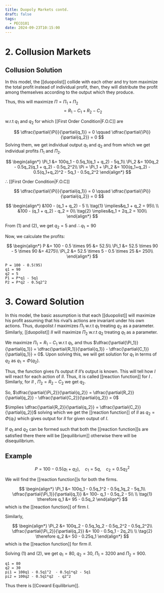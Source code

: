 ```yaml
---
title: Duopoly Markets contd.
draft: false
tags:
  - PECO101
date: 2024-09-23T10:15:00
---
```

# 2. Collusion Markets

## Collusion Solution

In this model, the [[duopolist]] collide with each other and try tom maximize the total profit instead of individual profit, then, they will distribute the profit among themselves according to the output which they produce.

Thus, this will maximize $\Pi = \Pi_1 + \Pi_2$
$$
= R_1 - C_1 + R_2 - C_2
$$

w.r.t $q_1$ and $q_2$ for which [[First Order Condition|F.O.C]] are

$$
\dfrac{\partial{\Pi}}{\partial{q_1}} = 0 \qquad
\dfrac{\partial{\Pi}}{\partial{q_2}} = 0
$$
Solving them, we get individual output $q_1$ and $q_2$ and from which we get individual profits $\Pi_1$ and $\Pi_2$.

$$
\begin{align*}
\Pi_1 &= 100q_1 - 0.5q_1(q_1 + q_2) - 5q_1\\
\Pi_2 &= 100q_2 - 0.5q_2(q_1 + q_2) - 0.5q_2^2\\
\Pi = \Pi_1 + \Pi_2 &= 100(q_1+q_2) - 0.5(q_1+q_2)^2 - 5q_1 - 0.5q_2^2
\end{align*}
$$

$\therefore$ [[First Order Condition|F.O.C]]

$$
\dfrac{\partial{\Pi}}{\partial{q_1}} = 0 \qquad
\dfrac{\partial{\Pi}}{\partial{q_2}} = 0
$$

$$
\begin{align*}
&100 - (q_1 + q_2) - 5 \\
\tag{1}
\implies&q_1 + q_2 = 95\\
\\
&100 - (q_1 + q_2) - q_2 = 0\\
\tag{2}
\implies&q_1 + 2q_2 = 100\\
\end{align*}
$$

From (1) and (2), we get $q_2 = 5$ and $\therefore q_1 = 90$

Now, we calculate the profits:

$$
\begin{align*}
P &= 100 - 0.5 \times 95 &= 52.5\\
\Pi_1 &= 52.5 \times 90 - 5 \times 90 &= 4275\\
\Pi_2 &= 52.5 \times 5 - 0.5 \times 25 &= 250\\
\end{align*}
$$

```math-tex
P = 100 - 0.5(95)
q1 = 90
q2 = 5
P1 = P*q1 - 5q1
P2 = P*q2 - 0.5q2^2
```


# 3. Coward Solution

In this model, the basic assumption is that each [[duopolist]] will maximize his profit assuming that his rival’s actions are invariant under his own actions.
Thus, duopolist $I$ maximizes $\Pi_1$ w.r.t $q_1$ treating $q_2$ as a parameter.
Similarly, [[duopolist]] $II$ will maximize $\Pi_2$ w.r.t $q_2$ treating $q_1$ as a parameter.

We maximize $\Pi_1 = R_1 - C_1$ w.r.t $q_1$, and thus $\dfrac{\partial{\Pi_1}}{\partial{q_1}} = \dfrac{\partial{R_1}}{\partial{q_1}} - \dfrac{\partial{C_1}}{\partial{q_1}} = 0$.
Upon solving this, we will get solution for $q_1$ in terms of $q_2$ as $q_1 = \Phi(q_2)$.

Thus, the function gives $I$’s output if $II$’s output is known. This will tell how $I$ will react for each action of $II$. Thus, it is called [[reaction function]] for $I$ . Similarly, for $II$ , $\Pi_2 = R_2 - C_2$ we get $q_2$.

So, $\dfrac{\partial{\Pi_2}}{\partial{q_2}} = \dfrac{\partial{R_2}}{\partial{q_2}} - \dfrac{\partial{C_2}}{\partial{q_2}} = 0$

 $\implies \dfrac{\partial{R_2}}{\partial{q_2}} = \dfrac{\partial{C_2}}{\partial{q_2}}$ solving which we get the [[reaction function]] of $II$ as $q_2 = \Phi(q_1)$ which gives output for $II$ for given output of $I$.

If $q_1$ and $q_2$ can be formed such that both the [[reaction function]]s are satisfied there there will be [[equilibrium]] otherwise there will be disequilibrium.


## Example
$$
P = 100 - 0.5(q_1 + q_2),\quad c_1 = 5q,\quad c_2 = 0.5q_2^2
$$

We will find the [[reaction function]]s for both the firms.

$$
\begin{align*}
\Pi_1 &= 100q_1 - 0.5q_1^2 - 0.5q_1q_2 - 5q_1\\
\dfrac{\partial{\Pi_1}}{\partial{q_1}} &= 100- q_1 - 0.5q_2 - 5\\
\\
\tag{1}
\therefore q_1 &= 95 - 0.5q_2
\end{align*}
$$
which is the [[reaction function]] of firm $I$.

Similarly,

$$
\begin{align*}
\Pi_2 &= 100q_2 - 0.5q_1q_2 - 0.5q_2^2 - 0.5q_2^2\\
\dfrac{\partial{\Pi_2}}{\partial{q_2}} &= 100 - 0.5q_1 - 2q_2\\
\\
\tag{2}
\therefore q_2 &= 50 - 0.25q_1
\end{align*}
$$
which is the [[reaction function]] for firm $II$.


Solving (1) and (2), we get $q_1 = 80$, $q_2 = 30$, $\Pi_1 = 3200$ and $\Pi_2 = 900$.

```math-tex
q1 = 80
q2 = 30
pi1 = 100q1 - 0.5q1^2  - 0.5q1*q2 - 5q1
pi2 = 100q2 - 0.5q1*q2  - q2^2
```

Thus there is [[Coward Equilibrium]].